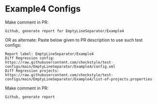 # Example4 Configs
Make comment in PR:
```
Github, generate report for EmptyLineSeparator/Example4
```
OR as alternate:
Paste below given to PR description to use such test configs:
```
Report label: EmptyLineSeparator/Example4
Diff Regression config: https://raw.githubusercontent.com/checkstyle/test-configs/main/EmptyLineSeparator/Example4/config.xml
Diff Regression projects: https://raw.githubusercontent.com/checkstyle/test-configs/main/EmptyLineSeparator/Example4/list-of-projects.properties
```
Make comment in PR:
```
Github, generate report
```
